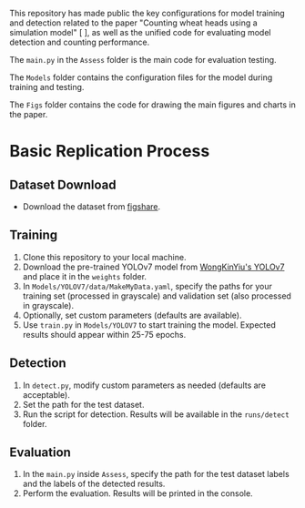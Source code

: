 This repository has made public the key configurations for model training and detection related to the paper "Counting wheat heads using a simulation model" [ ], as well as the unified code for evaluating model detection and counting performance.

The `main.py` in the `Assess` folder is the main code for evaluation testing. 

The `Models` folder contains the configuration files for the model during training and testing. 

The `Figs` folder contains the code for drawing the main figures and charts in the paper.



# Basic Replication Process

## Dataset Download
- Download the dataset from [figshare](https://figshare.com/articles/thesis/Untitled_Item/24198891).

## Training
1. Clone this repository to your local machine.
2. Download the pre-trained YOLOv7 model from [WongKinYiu's YOLOv7](https://github.com/WongKinYiu/yolov7) and place it in the `weights` folder.
3. In `Models/YOLOV7/data/MakeMyData.yaml`, specify the paths for your training set (processed in grayscale) and validation set (also processed in grayscale).
4. Optionally, set custom parameters (defaults are available).
5. Use `train.py` in `Models/YOLOV7` to start training the model. Expected results should appear within 25-75 epochs.

## Detection
1. In `detect.py`, modify custom parameters as needed (defaults are acceptable).
2. Set the path for the test dataset.
3. Run the script for detection. Results will be available in the `runs/detect` folder.

## Evaluation
1. In the `main.py`  inside `Assess`, specify the path for the test dataset labels and the labels of the detected results.
2. Perform the evaluation. Results will be printed in the console.
